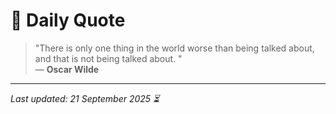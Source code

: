 # 📜 Daily Quote

> "There is only one thing in the world worse than being talked about, and that is not being talked about. "  
> — **Oscar Wilde**

---

_Last updated: 21 September 2025 ⏳_

